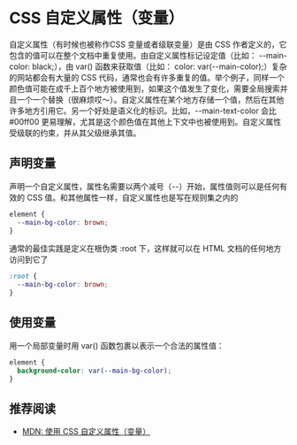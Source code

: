 # CSS 自定义属性（变量）

自定义属性（有时候也被称作CSS 变量或者级联变量）是由 CSS 作者定义的，它包含的值可以在整个文档中重复使用。由自定义属性标记设定值（比如： --main-color: black;），由 var() 函数来获取值（比如： color: var(--main-color);）复杂的网站都会有大量的 CSS 代码，通常也会有许多重复的值。举个例子，同样一个颜色值可能在成千上百个地方被使用到，如果这个值发生了变化，需要全局搜索并且一个一个替换（很麻烦哎～）。自定义属性在某个地方存储一个值，然后在其他许多地方引用它。另一个好处是语义化的标识。比如，--main-text-color 会比 #00ff00 更易理解，尤其是这个颜色值在其他上下文中也被使用到。自定义属性受级联的约束，并从其父级继承其值。

## 声明变量

声明一个自定义属性，属性名需要以两个减号（--）开始，属性值则可以是任何有效的 CSS 值。和其他属性一样，自定义属性也是写在规则集之内的

```css
element {
  --main-bg-color: brown;
}
```

通常的最佳实践是定义在根伪类 :root 下，这样就可以在 HTML 文档的任何地方访问到它了

```css
:root {
  --main-bg-color: brown;
}
```

## 使用变量

用一个局部变量时用 var() 函数包裹以表示一个合法的属性值：

```css
element {
  background-color: var(--main-bg-color);
}
```

## 推荐阅读

- [MDN: 使用 CSS 自定义属性（变量）](https://developer.mozilla.org/en-US/docs/Web/CSS/Using_CSS_custom_properties)